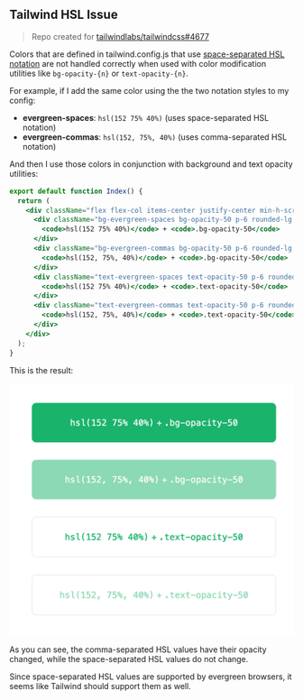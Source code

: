 ## Tailwind HSL Issue

> Repo created for [tailwindlabs/tailwindcss#4677](https://github.com/tailwindlabs/tailwindcss/issues/4677)

Colors that are defined in tailwind.config.js that use [space-separated HSL notation][1] are not handled correctly when used with color modification utilities like `bg-opacity-{n}` or `text-opacity-{n}`.

For example, if I add the same color using the the two notation styles to my config:

- **evergreen-spaces**: `hsl(152 75% 40%)` (uses space-separated HSL notation)
- **evergreen-commas**: `hsl(152, 75%, 40%)` (uses comma-separated HSL notation)

And then I use those colors in conjunction with background and text opacity utilities:

```jsx
export default function Index() {
  return (
    <div className="flex flex-col items-center justify-center min-h-screen space-y-8 text-white max-w-md text-center mx-auto">
      <div className="bg-evergreen-spaces bg-opacity-50 p-6 rounded-lg w-full">
        <code>hsl(152 75% 40%)</code> + <code>.bg-opacity-50</code>
      </div>
      <div className="bg-evergreen-commas bg-opacity-50 p-6 rounded-lg w-full">
        <code>hsl(152, 75%, 40%)</code> + <code>.bg-opacity-50</code>
      </div>
      <div className="text-evergreen-spaces text-opacity-50 p-6 rounded-lg w-full border">
        <code>hsl(152 75% 40%)</code> + <code>.text-opacity-50</code>
      </div>
      <div className="text-evergreen-commas text-opacity-50 p-6 rounded-lg w-full border">
        <code>hsl(152, 75%, 40%)</code> + <code>.text-opacity-50</code>
      </div>
    </div>
  );
}
```

This is the result:

<img width="521" alt="screenshot" src="./public/screenshot.png">

As you can see, the comma-separated HSL values have their opacity changed, while the space-separated HSL values do not change.

Since space-separated HSL values are supported by evergreen browsers, it seems like Tailwind should support them as well.

[1]: https://developer.mozilla.org/en-US/docs/Web/CSS/color_value/hsl()#space-separated_values
